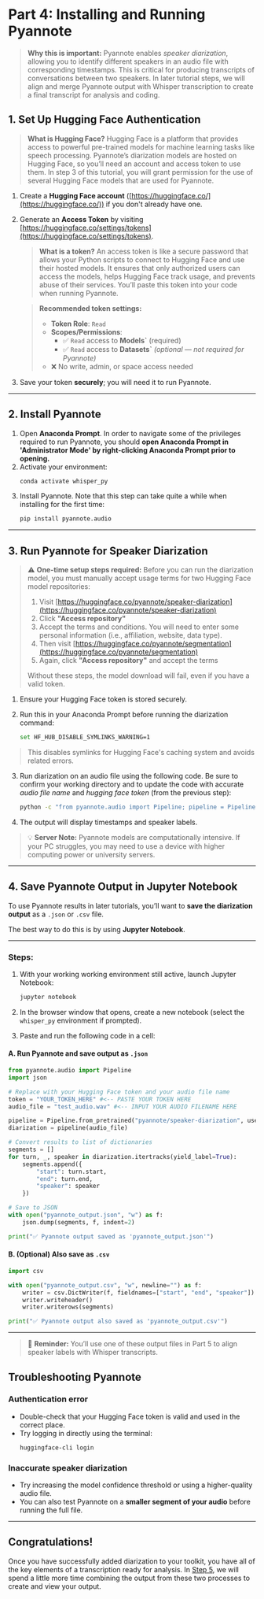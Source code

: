 # **Part 4: Installing and Running Pyannote**

> **Why this is important:** Pyannote enables *speaker diarization*, allowing you to identify different speakers in an audio file with corresponding timestamps. This is critical for producing transcripts of conversations between two speakers. In later tutorial steps, we will align and merge Pyannote output with Whisper transcription to create a final transcript for analysis and coding.

## **1. Set Up Hugging Face Authentication**

> **What is Hugging Face?** Hugging Face is a platform that provides access to powerful pre-trained models for machine learning tasks like speech processing. Pyannote’s diarization models are hosted on Hugging Face, so you’ll need an account and access token to use them. In step 3 of this tutorial, you will grant permission for the use of several Hugging Face models that are used for Pyannote.

1. Create a **Hugging Face account** ([https://huggingface.co/](https://huggingface.co/)) if you don't already have one.
2. Generate an **Access Token** by visiting [https://huggingface.co/settings/tokens](https://huggingface.co/settings/tokens).

   > **What is a token?** An access token is like a secure password that allows your Python scripts to connect to Hugging Face and use their hosted models. It ensures that only authorized users can access the models, helps Hugging Face track usage, and prevents abuse of their services. You’ll paste this token into your code when running Pyannote.

   > **Recommended token settings:**
   > - **Token Role**: `Read`
   > - **Scopes/Permissions**:
   >   - ✅ `Read` access to **Models`** (required)
   >   - ✅ `Read` access to **Datasets`** *(optional — not required for Pyannote)*
   > - ❌ No write, admin, or space access needed

3. Save your token **securely**; you will need it to run Pyannote.

---

## **2. Install Pyannote**

1. Open **Anaconda Prompt**. In order to navigate some of the privileges required to run Pyannote, you should **open Anaconda Prompt in 'Administrator Mode' by right-clicking Anaconda Prompt prior to opening.**
2. Activate your environment:
   ```sh
   conda activate whisper_py
   ```
3. Install Pyannote. Note that this step can take quite a while when installing for the first time:
   ```sh
   pip install pyannote.audio
   ```

---

## **3. Run Pyannote for Speaker Diarization**

> ⚠️ **One-time setup steps required:** Before you can run the diarization model, you must manually accept usage terms for two Hugging Face model repositories:
>
> 1. Visit [https://huggingface.co/pyannote/speaker-diarization](https://huggingface.co/pyannote/speaker-diarization)
> 2. Click **"Access repository"**
> 3. Accept the terms and conditions. You will need to enter some personal information (i.e., affiliation, website, data type).
> 4. Then visit [https://huggingface.co/pyannote/segmentation](https://huggingface.co/pyannote/segmentation)
> 5. Again, click **"Access repository"** and accept the terms
>
> Without these steps, the model download will fail, even if you have a valid token.

1. Ensure your Hugging Face token is stored securely.

2. Run this in your Anaconda Prompt before running the diarization command:
   ```sh
   set HF_HUB_DISABLE_SYMLINKS_WARNING=1
   ```
>    This disables symlinks for Hugging Face's caching system and avoids related errors.

3. Run diarization on an audio file using the following code. Be sure to confirm your working directory and to update the code with accurate *audio file name* and *hugging face token* (from the previous step):

   ```sh
   python -c "from pyannote.audio import Pipeline; pipeline = Pipeline.from_pretrained('pyannote/speaker-diarization', use_auth_token='YOUR_TOKEN_HERE'); print(pipeline('test_audio.wav'))"
   ```

4. The output will display timestamps and speaker labels.

> 💡 **Server Note:** Pyannote models are computationally intensive. If your PC struggles, you may need to use a device with higher computing power or university servers.

---

## **4. Save Pyannote Output in Jupyter Notebook**

To use Pyannote results in later tutorials, you’ll want to **save the diarization output** as a `.json` or `.csv` file.

The best way to do this is by using **Jupyter Notebook**.

---

### **Steps:**

1. With your working working environment still active, launch Jupyter Notebook:
   ```sh
   jupyter notebook
   ```

2. In the browser window that opens, create a new notebook (select the `whisper_py` environment if prompted).

3. Paste and run the following code in a cell:

#### **A. Run Pyannote and save output as `.json`**

```python
from pyannote.audio import Pipeline
import json

# Replace with your Hugging Face token and your audio file name
token = "YOUR_TOKEN_HERE" #<-- PASTE YOUR TOKEN HERE
audio_file = "test_audio.wav" #<-- INPUT YOUR AUDIO FILENAME HERE

pipeline = Pipeline.from_pretrained("pyannote/speaker-diarization", use_auth_token=token)
diarization = pipeline(audio_file)

# Convert results to list of dictionaries
segments = []
for turn, _, speaker in diarization.itertracks(yield_label=True):
    segments.append({
        "start": turn.start,
        "end": turn.end,
        "speaker": speaker
    })

# Save to JSON
with open("pyannote_output.json", "w") as f:
    json.dump(segments, f, indent=2)

print("✅ Pyannote output saved as 'pyannote_output.json'")
```

#### **B. (Optional) Also save as `.csv`**

```python
import csv

with open("pyannote_output.csv", "w", newline="") as f:
    writer = csv.DictWriter(f, fieldnames=["start", "end", "speaker"])
    writer.writeheader()
    writer.writerows(segments)

print("✅ Pyannote output also saved as 'pyannote_output.csv'")
```

---

> 📁 **Reminder:** You’ll use one of these output files in Part 5 to align speaker labels with Whisper transcripts.

## **Troubleshooting Pyannote**

### **Authentication error**
- Double-check that your Hugging Face token is valid and used in the correct place.
- Try logging in directly using the terminal:
  ```sh
  huggingface-cli login
  ```

### **Inaccurate speaker diarization**
- Try increasing the model confidence threshold or using a higher-quality audio file.
- You can also test Pyannote on a **smaller segment of your audio** before running the full file.

---

## Congratulations!

Once you have successfully added diarization to your toolkit, you have all of the key elements of a transcription ready for analysis. In [Step 5](python_for_asr_tutorial_day5.md), we will spend a little more time combining the output from these two processes to create and view your output.
